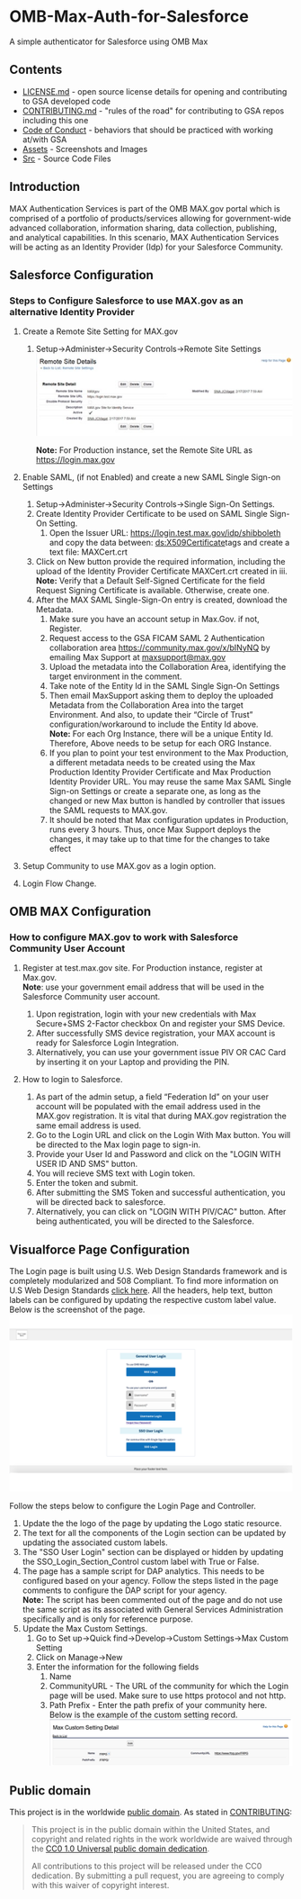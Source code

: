# OMB-Max-Auth-for-Salesforce
A simple authenticator for Salesforce using OMB Max

## Contents
- [LICENSE.md](LICENSE.md) - open source license details for opening and contributing to GSA developed code
- [CONTRIBUTING.md](CONTRIBUTING.md) - "rules of the road" for contributing to GSA repos including this one
- [Code of Conduct](CODE_OF_CONDUCT.md) - behaviors that should be practiced with working at/with GSA
- [Assets](Assets) - Screenshots and Images
- [Src](Src) - Source Code Files  

## Introduction
MAX Authentication Services is part of the OMB MAX.gov portal which is comprised of a portfolio of products/services allowing for government-wide advanced collaboration, information sharing, data collection, publishing, and analytical capabilities.  In this scenario, MAX Authentication Services will be acting as an Identity Provider (Idp) for your Salesforce Community.

## Salesforce Configuration
### Steps to Configure Salesforce to use MAX.gov as an alternative Identity Provider
1. Create a Remote Site Setting for MAX.gov
    1. Setup->Administer->Security Controls->Remote Site Settings
![picture alt](https://github.com/GSA/OMB-Max-Auth-for-Salesforce/blob/master/Assets/Screenshot1.jpg)

        **Note:** For Production instance, set the Remote Site URL as https://login.max.gov

2. Enable SAML, (if not Enabled) and create a new SAML Single Sign-on Settings
    1. Setup->Administer->Security Controls->Single Sign-On Settings.<br>
    2.  Create Identity Provider Certificate to be used on SAML Single Sign-On Setting.
        1.  Open the Issuer URL: https://login.test.max.gov/idp/shibboleth and copy the data 
        between: <ds:X509Certificate>tags and create a text file: MAXCert.crt
    4.  Click on New button provide the required information, including the upload of the Identity Provider Certificate               MAXCert.crt created in iii.<br>
        **Note:** Verify that a Default Self-Signed Certificate for the field Request Signing Certificate is available.               Otherwise, create one.
    5.  After the MAX SAML Single-Sign-On entry is created, download the Metadata.
        1.  Make sure you have an account setup in Max.Gov. if not, Register.
        2.  Request access to the GSA FICAM SAML 2 Authentication collaboration area https://community.max.gov/x/bINyNQ by                 emailing Max Support at maxsupport@max.gov 
        3.  Upload the metadata into the Collaboration Area, identifying the target environment in the comment.
        4.  Take note of the Entity Id in the SAML Single Sign-On Settings 
        5.  Then email MaxSupport asking them to deploy the uploaded Metadata from the Collaboration Area into the target                 Environment.  And also, to update their “Circle of Trust” configuration/workaround to include the Entity Id above.             <br>
            **Note:**   For each Org Instance, there will be a unique Entity Id. Therefore,  Above needs to be setup for each                         ORG Instance.
        6.  If you plan to point your test environment to the Max Production, a different metadata needs to be created using               the  Max Production Identity Provider Certificate and Max Production Identity Provider URL.  You may reuse the                 same Max SAML Single Sign-on Settings or create a separate one, as long as the changed or new Max button is                   handled by controller that issues the SAML requests to MAX.gov.
        7.  It should be noted that Max configuration updates in Production, runs every 3 hours. Thus, once Max Support                   deploys the changes, it may take up to that time for the changes to take effect

3. Setup Community to use MAX.gov as a login option.
4. Login Flow Change.


## OMB MAX Configuration
### How to configure MAX.gov to work with Salesforce Community User  Account

1. Register at test.max.gov site. For Production instance, register at Max.gov.<br>
    **Note**: use your government email address that will be used in the Salesforce Community user account.
    1. Upon registration, login with your new credentials with Max Secure+SMS 2-Factor checkbox On and register your SMS              Device.
    2. After successfully SMS device registration, your MAX account is ready for Salesforce Login Integration.
    3. Alternatively, you can use your government issue PIV OR CAC Card by inserting it on your Laptop and providing the PIN.
    
2.  How to login to Salesforce.
    1. As part of the admin setup, a field “Federation Id” on your user account will be populated with the email address used         in the MAX.gov registration.  It is vital that during MAX.gov registration the same email address is used.
    2. Go to the Login URL and click on the  Login With Max button. You will be directed to the Max login page to sign-in.
    3. Provide your User Id and Password and click on the "LOGIN WITH USER ID AND SMS"  button.
    4. You will recieve SMS text with Login token.
    5. Enter the token and submit.
    6. After submitting the SMS Token and successful authentication, you will be directed back to salesforce.
    7. Alternatively, you can click on "LOGIN WITH PIV/CAC" button.  After being authenticated, you will be directed to the          Salesforce.


## Visualforce Page Configuration

The Login page is built using U.S. Web Design Standards framework and is completely modularized and 508 Compliant. To find more information on U.S Web Design Standards <a href="https://standards.usa.gov/" target="_blank">click here</a>. All the headers, help text, button labels can be configured by updating the respective custom label value. Below is the screenshot of the page. 
![picture alt](https://github.com/GSA/OMB-Max-Auth-for-Salesforce/blob/master/Assets/Login%20Page.Jpeg)

Follow the steps below to configure the Login Page and Controller.

1.  Update the the logo of the page by updating the Logo static resource. 
2.  The text for all the components of the Login section can be updated by updating the associated custom labels.
3.  The "SSO User Login" section can be displayed or hidden by updating the SSO_Login_Section_Control custom label with True or False. 
4.  The page has a sample script for DAP analytics. This needs to be configured based on your agency. Follow the steps listed in the page comments to configure the DAP script for your agency.<br>
    **Note:** The script has been commented out of the page and do not use the same script as its associated with General Services Administration specifically and is only for reference purpose.
5.  Update the Max Custom Settings.
    1.  Go to Set up->Quick find->Develop->Custom Settings->Max Custom Setting
    2.  Click on Manage->New
    3.  Enter the information for the following fields
        1. Name 
        2. CommunityURL - The URL of the community for which the Login page will be used. Make sure to use https protocol              and not http.
        3. Path Prefix  - Enter the path prefix of your community here. <br>
    Below is the example of the custom setting record.
    ![picture alt](https://github.com/GSA/OMB-Max-Auth-for-Salesforce/blob/master/Assets/Custom%20Setting%20Record.png)
    
## Public domain

This project is in the worldwide [public domain](LICENSE.md). As stated in [CONTRIBUTING](CONTRIBUTING.md):

> This project is in the public domain within the United States, and copyright and related rights in the work worldwide are waived through the [CC0 1.0 Universal public domain dedication](https://creativecommons.org/publicdomain/zero/1.0/).
>
> All contributions to this project will be released under the CC0 dedication. By submitting a pull request, you are agreeing to comply with this waiver of copyright interest.


